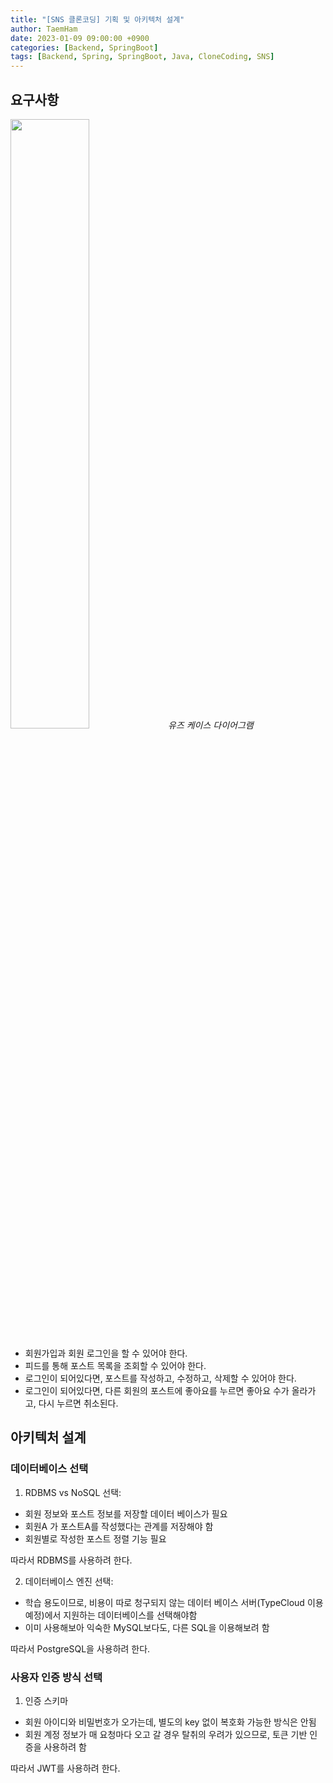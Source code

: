 ```yaml
---
title: "[SNS 클론코딩] 기획 및 아키텍처 설계"
author: TaemHam
date: 2023-01-09 09:00:00 +0900
categories: [Backend, SpringBoot]
tags: [Backend, Spring, SpringBoot, Java, CloneCoding, SNS]
---
```


## 요구사항

<img src="https://user-images.githubusercontent.com/95671168/211233265-ff18a5a0-8a04-4787-bc42-3085439a57dd.svg" width="50%" height="50%"/><em>유즈 케이스 다이어그램</em>

* 회원가입과 회원 로그인을 할 수 있어야 한다.
* 피드를 통해 포스트 목록을 조회할 수 있어야 한다.
* 로그인이 되어있다면, 포스트를 작성하고, 수정하고, 삭제할 수 있어야 한다.
* 로그인이 되어있다면, 다른 회원의 포스트에 좋아요를 누르면 좋아요 수가 올라가고, 다시 누르면 취소된다. 

## 아키텍처 설계

### 데이터베이스 선택

1. RDBMS vs NoSQL 선택:

* 회원 정보와 포스트 정보를 저장할 데이터 베이스가 필요
* 회원A 가 포스트A를 작성했다는 관계를 저장해야 함
* 회원별로 작성한 포스트 정렬 기능 필요

따라서 RDBMS를 사용하려 한다.

2. 데이터베이스 엔진 선택:

* 학습 용도이므로, 비용이 따로 청구되지 않는 데이터 베이스 서버(TypeCloud 이용 예정)에서 지원하는 데이터베이스를 선택해야함
* 이미 사용해보아 익숙한 MySQL보다도, 다른 SQL을 이용해보려 함

따라서 PostgreSQL을 사용하려 한다.

### 사용자 인증 방식 선택

1. 인증 스키마

* 회원 아이디와 비밀번호가 오가는데, 별도의 key 없이 복호화 가능한 방식은 안됨
* 회원 계정 정보가 매 요청마다 오고 갈 경우 탈취의 우려가 있으므로, 토큰 기반 인증을 사용하려 함

따라서 JWT를 사용하려 한다.